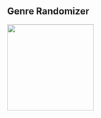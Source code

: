 ## Genre Randomizer


<img src='https://github.com/japeotter21/genrer/assets/97000604/05d275e2-798f-4f66-a18e-c4581a2295be' width='200' />
